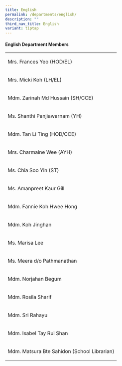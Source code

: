 ```yaml
---
title: English
permalink: /departments/english/
description: ""
third_nav_title: English
variant: tiptap
---
```

<h4><strong>English Department Members</strong></h4>
<p></p>
<p></p>
<table style="minWidth: 25px">
<colgroup>
<col>
</colgroup>
<tbody>
<tr>
<td rowspan="1" colspan="1">
<p>Mrs. Frances Yeo (HOD/EL)</p>
</td>
</tr>
<tr>
<td rowspan="1" colspan="1">
<p>Mrs. Micki Koh (LH/EL)</p>
</td>
</tr>
<tr>
<td rowspan="1" colspan="1">
<p>Mdm. Zarinah Md Hussain (SH/CCE)</p>
</td>
</tr>
<tr>
<td rowspan="1" colspan="1">
<p>Ms. Shanthi Panjiawarnam (YH)</p>
</td>
</tr>
<tr>
<td rowspan="1" colspan="1">
<p>Mdm. Tan Li Ting (HOD/CCE)</p>
</td>
</tr>
<tr>
<td rowspan="1" colspan="1">
<p>Mrs. Charmaine Wee (AYH)</p>
</td>
</tr>
<tr>
<td rowspan="1" colspan="1">
<p>Ms. Chia Soo Yin (ST)</p>
</td>
</tr>
<tr>
<td rowspan="1" colspan="1">
<p>Ms. Amanpreet Kaur Gill</p>
</td>
</tr>
<tr>
<td rowspan="1" colspan="1">
<p>Mdm. Fannie Koh Hwee Hong</p>
</td>
</tr>
<tr>
<td rowspan="1" colspan="1">
<p>Mdm. Koh Jinghan</p>
</td>
</tr>
<tr>
<td rowspan="1" colspan="1">
<p>Ms. Marisa Lee</p>
</td>
</tr>
<tr>
<td rowspan="1" colspan="1">
<p>Ms. Meera d/o Pathmanathan</p>
</td>
</tr>
<tr>
<td rowspan="1" colspan="1">
<p>Mdm. Norjahan Begum</p>
</td>
</tr>
<tr>
<td rowspan="1" colspan="1">
<p>Mdm. Rosila Sharif</p>
</td>
</tr>
<tr>
<td rowspan="1" colspan="1">
<p>Mdm. Sri Rahayu</p>
</td>
</tr>
<tr>
<td rowspan="1" colspan="1">
<p>Mdm. Isabel Tay Rui Shan</p>
</td>
</tr>
<tr>
<td rowspan="1" colspan="1">
<p>Mdm. Matsura Bte Sahidon (School Librarian)</p>
</td>
</tr>
</tbody>
</table>
<p></p>